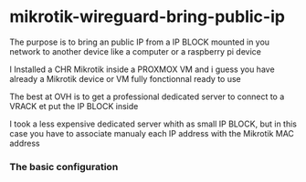 # mikrotik-wireguard-bring-public-ip

The purpose is to bring an public IP from a IP BLOCK mounted in you network to another device like a computer or a raspberry pi device

I Installed a CHR Mikrotik inside a PROXMOX VM and i guess you have already a Mikrotik device or VM fully fonctionnal ready to use

The best at OVH is to get a professional dedicated server to connect to a VRACK et put the IP BLOCK inside

I took a less expensive dedicated server whith as small IP BLOCK, but in this case you have to associate manualy each IP address with the Mikrotik MAC address


### The basic configuration


